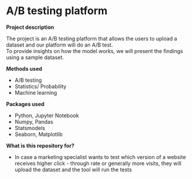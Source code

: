 # A/B testing platform

**Project description** <br />

The project is an A/B testing platform that allows the users to upload a dataset and our platform will do an A/B test. <br />
To provide insights on how the model works, we will present the findings using a sample dataset.

**Methods used** <br />

* A/B testing <br />
* Statistics/ Probability
* Machine learning

**Packages used** <br />
* Python, Jupyter Notebook
* Numpy, Pandas
* Statsmodels
* Seaborn, Matplotlib


**What is this repository for?** <br />
* In case a marketing specialist wants to test which version of a website receives higher click - through rate or generally more visits, they will upload the dataset and the tool will run the tests
